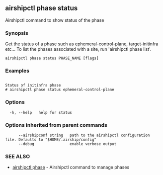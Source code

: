 ## airshipctl phase status

Airshipctl command to show status of the phase

### Synopsis


Get the status of a phase such as ephemeral-control-plane, target-initinfra etc...
To list the phases associated with a site, run 'airshipctl phase list'.


```
airshipctl phase status PHASE_NAME [flags]
```

### Examples

```

Status of initinfra phase
# airshipctl phase status ephemeral-control-plane

```

### Options

```
  -h, --help   help for status
```

### Options inherited from parent commands

```
      --airshipconf string   path to the airshipctl configuration file. Defaults to "$HOME/.airship/config"
      --debug                enable verbose output
```

### SEE ALSO

* [airshipctl phase](airshipctl_phase.md)	 - Airshipctl command to manage phases

